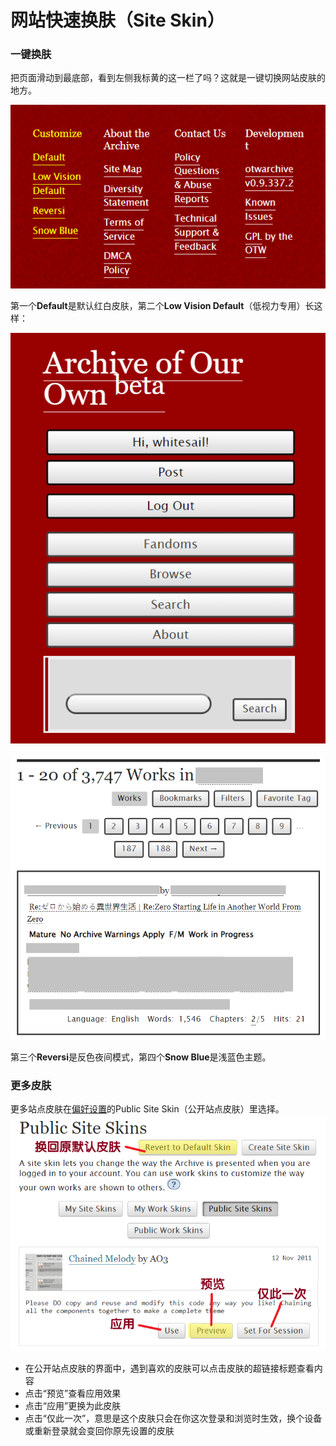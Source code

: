 # 网站快速换肤（Site Skin）

### 一键换肤

把页面滑动到最底部，看到左侧我标黄的这一栏了吗？这就是一键切换网站皮肤的地方。

![](<../.gitbook/assets/image (33).png>)

第一个**Default**是默认红白皮肤，第二个**Low Vision Default**（低视力专用）长这样：

![](<../.gitbook/assets/image (41).png>)

![](../.gitbook/assets/3.png)

第三个**Reversi**是反色夜间模式，第四个**Snow Blue**是浅蓝色主题。

### 更多皮肤

更多站点皮肤在[偏好设置](pian-hao-she-zhi-preferences.md)的Public Site Skin（公开站点皮肤）里选择。![](../.gitbook/assets/4.png)

* 在公开站点皮肤的界面中，遇到喜欢的皮肤可以点击皮肤的超链接标题查看内容
* 点击“预览”查看应用效果
* 点击“应用”更换为此皮肤
* 点击“仅此一次”，意思是这个皮肤只会在你这次登录和浏览时生效，换个设备或重新登录就会变回你原先设置的皮肤
